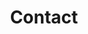---
type: contact
title : Contact
class: contact
title_text_red: Tu as une question ?
title_text_black: Contacte-nous !
title_col_left : <span class="red">Écris-nous</span> directement par ici&nbsp;!
title_col_right : Infos de <span class="red">contact</span>
form:
  name_txt: Ton nom
  email_txt: Ton mail
  subjects:
    txt : Sujet de ton message
    items : 
      - Mes droits
      - Inscription au CEF
      - Informations générales
      - Scolarcité
  msg_txt: Ton message
  submit_txt: Envoyer 
---
